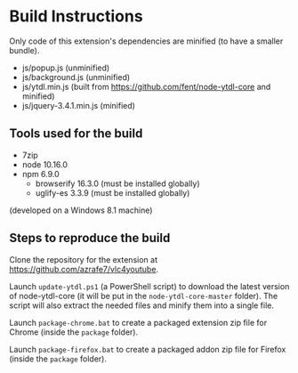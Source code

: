 # Build Instructions
Only code of this extension's dependencies are minified (to have a smaller bundle).

 - js/popup.js             (unminified)
 - js/background.js        (unminified)
 - js/ytdl.min.js          (built from https://github.com/fent/node-ytdl-core and minified)
 - js/jquery-3.4.1.min.js  (minified)


## Tools used for the build
 - 7zip
 - node 10.16.0
 - npm 6.9.0
   - browserify 16.3.0 (must be installed globally)
   - uglify-es 3.3.9 (must be installed globally)

(developed on a Windows 8.1 machine)


## Steps to reproduce the build
Clone the repository for the extension at https://github.com/azrafe7/vlc4youtube.

Launch `update-ytdl.ps1` (a PowerShell script) to download the latest version of node-ytdl-core (it will be put in the `node-ytdl-core-master` folder). 
The script will also extract the needed files and minify them into a single file.

Launch `package-chrome.bat` to create a packaged extension zip file for Chrome (inside the `package` folder).

Launch `package-firefox.bat` to create a packaged addon zip file for Firefox (inside the `package` folder).

